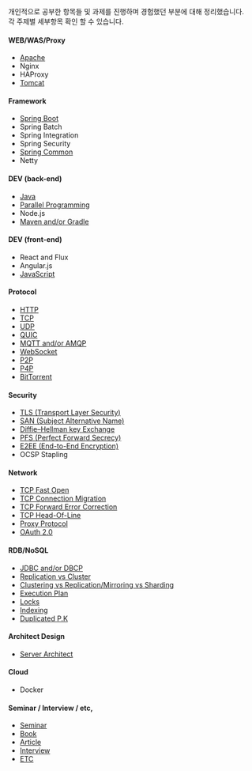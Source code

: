 개인적으로 공부한 항목들 및 과제를 진행하며 경험했던 부분에 대해 정리했습니다.<br>
각 주제별 세부항목 확인 할 수 있습니다.

#### WEB/WAS/Proxy
 - [Apache](https://github.com/agongi/study/tree/master/apache/)
 - Nginx
 - HAProxy
 - [Tomcat](https://github.com/agongi/study/tree/master/tomcat/)

#### Framework
 - [Spring Boot](https://github.com/agongi/study/tree/master/spring-boot/)
 - Spring Batch
 - Spring Integration
 - Spring Security
 - [Spring Common](https://github.com/agongi/study/tree/master/spring-common/)
 - Netty

#### DEV (back-end)
 - [Java](https://github.com/agongi/study/tree/master/java/)
 - [Parallel Programming](https://github.com/agongi/study/tree/master/parallel-programming/)
 - Node.js
 - [Maven and/or Gradle](https://github.com/agongi/study/tree/master/maven-gradle/)

#### DEV (front-end)
 - React and Flux
 - Angular.js
 - [JavaScript](https://github.com/agongi/study/tree/master/javascript/) 

#### Protocol
 - [HTTP](https://github.com/agongi/study/tree/master/http/)
 - [TCP](https://github.com/agongi/study/tree/master/tcp/)
 - [UDP](https://github.com/agongi/study/tree/master/udp/)
 - [QUIC](https://github.com/agongi/study/tree/master/quic/)
 - [MQTT and/or AMQP](https://github.com/agongi/study/tree/master/mqtt-amqp/)
 - [WebSocket](https://github.com/agongi/study/tree/master/websocket/)
 - [P2P](https://github.com/agongi/study/tree/master/p2p/)
 - [P4P](https://github.com/agongi/study/tree/master/p4p/)
 - [BitTorrent](https://github.com/agongi/study/tree/master/bittorrent/)

#### Security
 - [TLS (Transport Layer Security)](https://github.com/agongi/study/tree/master/tls/)
 - [SAN (Subject Alternative Name)](https://github.com/agongi/study/tree/master/san/)
 - [Diffie–Hellman key Exchange](https://github.com/agongi/study/tree/master/diffie–hellman/)
 - [PFS (Perfect Forward Secrecy)](https://github.com/agongi/study/tree/master/pfs/)
 - [E2EE (End-to-End Encryption)](https://github.com/agongi/study/tree/master/e2ee/)
 - OCSP Stapling

#### Network
 - [TCP Fast Open](https://github.com/agongi/study/tree/master/tcp-fast-open/)
 - [TCP Connection Migration](https://github.com/agongi/study/tree/master/tcp-connection-migration/)
 - [TCP Forward Error Correction](https://github.com/agongi/study/tree/master/tcp-forward-error-correction/)
 - [TCP Head-Of-Line](https://github.com/agongi/study/tree/master/tcp-head-of-line/)
 - [Proxy Protocol](https://github.com/agongi/study/tree/master/proxy-protocol/)
 - [OAuth 2.0](https://github.com/agongi/study/tree/master/oauth/)

#### RDB/NoSQL
 - [JDBC and/or DBCP](https://github.com/agongi/study/tree/master/jdbc-dbcp/)
 - [Replication vs Cluster](http://hanbiro.com/management/mysql-cluster.html)
 - [Clustering vs Replication/Mirroring vs Sharding](https://github.com/agongi/study/tree/master/clustering-mirroring-replication-sharding/)
 - [Execution Plan](https://github.com/agongi/study/tree/master/execution-plan/)
 - [Locks](https://github.com/agongi/study/tree/master/locks/)
 - [Indexing](https://goo.gl/K03Zyj)
 - [Duplicated P.K](https://github.com/agongi/study/tree/master/duplicated-pk/)

#### Architect Design
 - [Server Architect](https://github.com/agongi/study/tree/master/server-architect/)

#### Cloud
 - Docker

#### Seminar / Interview / etc,
 - [Seminar](https://github.com/agongi/study/tree/master/seminar/)
 - [Book](https://github.com/agongi/study/tree/master/book/)
 - [Article](https://github.com/agongi/study/tree/master/article/)
 - [Interview](https://github.com/agongi/study/tree/master/interview/)
 - [ETC](https://github.com/agongi/study/tree/master/etc/)
